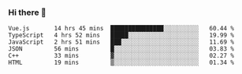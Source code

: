 ### Hi there 👋

<!--
**hjklink/hjklink** is a ✨ _special_ ✨ repository because its `README.md` (this file) appears on your GitHub profile.

Here are some ideas to get you started:

- 🔭 I’m currently working on ...
- 🌱 I’m currently learning ...
- 👯 I’m looking to collaborate on ...
- 🤔 I’m looking for help with ...
- 💬 Ask me about ...
- 📫 How to reach me: ...
- 😄 Pronouns: ...
- ⚡ Fun fact: ...
-->


<!--START_SECTION:waka-->

```text
Vue.js       14 hrs 45 mins  ███████████████░░░░░░░░░░   60.44 %
TypeScript   4 hrs 52 mins   █████░░░░░░░░░░░░░░░░░░░░   19.99 %
JavaScript   2 hrs 51 mins   ███░░░░░░░░░░░░░░░░░░░░░░   11.69 %
JSON         56 mins         █░░░░░░░░░░░░░░░░░░░░░░░░   03.83 %
C++          33 mins         ▓░░░░░░░░░░░░░░░░░░░░░░░░   02.27 %
HTML         19 mins         ▒░░░░░░░░░░░░░░░░░░░░░░░░   01.34 %
```

<!--END_SECTION:waka-->
